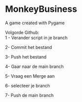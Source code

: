 # MonkeyBusiness
A game created with Pygame

Volgorde Github: <br>
1 - Verander script in je branch

2- Commit het bestand

3- Push het bestand

4- Gaar naar de main branch

5- Vraag een Merge aan

6- selecteer je branch

7- Push de main branch